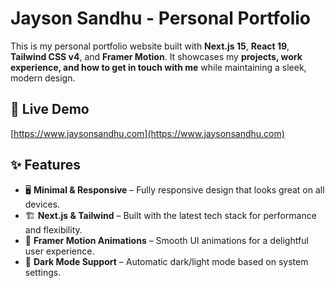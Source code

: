 # Jayson Sandhu - Personal Portfolio

This is my personal portfolio website built with **Next.js 15**, **React 19**, **Tailwind CSS v4**, and **Framer Motion**. It showcases my **projects, work experience, and how to get in touch with me** while maintaining a sleek, modern design.

## 🚀 Live Demo

[https://www.jaysonsandhu.com](https://www.jaysonsandhu.com)

## ✨ Features

- 🖥 **Minimal & Responsive** – Fully responsive design that looks great on all devices.
- 🏗 **Next.js & Tailwind** – Built with the latest tech stack for performance and flexibility.
- 🎨 **Framer Motion Animations** – Smooth UI animations for a delightful user experience.
- 🌙 **Dark Mode Support** – Automatic dark/light mode based on system settings.